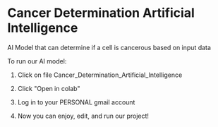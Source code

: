 # Cancer Determination Artificial Intelligence
 AI Model that can determine if a cell is cancerous based on input data

To run our AI model:

1. Click on file Cancer_Determination_Artificial_Intelligence

2. Click "Open in colab"

3. Log in to your PERSONAL gmail account

4. Now you can enjoy, edit, and run our project!
